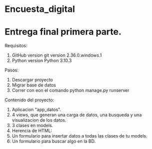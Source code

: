 # Encuesta_digital
# Entrega final primera parte.

Requisitos:
1. GitHub version git version 2.36.0.windows.1
2. Python version Python 3.10.3

Pasos:
1. Descargar proyecto
2. Migrar base de datos
3. Correr con eon el comando python manage.py runserver

Contenido del proyecto:
1. Aplicacion "app_datos".
2. 4 views, que generan una carga de datos, una busqueda y una visualizacion de los datos.
3. 3 clases en models.
4. Herencia de HTML:
5. Un formulario para insertar datos a todas las clases de tu models.
6. Un formulario para buscar algo en la BD.




